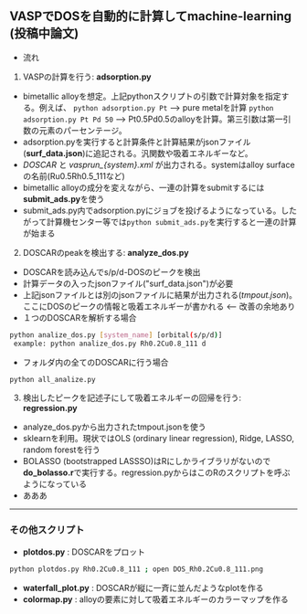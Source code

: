 ## VASPでDOSを自動的に計算してmachine-learning (投稿中論文)

* 流れ
1. VASPの計算を行う: **adsorption.py**

* bimetallic alloyを想定。上記pythonスクリプトの引数で計算対象を指定する。例えば、
`python adsorption.py Pt` --> pure metalを計算
`python adsorption.py Pt Pd 50` --> Pt0.5Pd0.5のalloyを計算。第三引数は第一引数の元素のパーセンテージ。
* adsorption.pyを実行すると計算条件と計算結果がjsonファイル(**surf_data.json**)に追記される。汎関数や吸着エネルギーなど。
* *DOSCAR* と *vasprun_{system}.xml* が出力される。systemはalloy surfaceの名前(Ru0.5Rh0.5_111など)
* bimetallic alloyの成分を変えながら、一連の計算をsubmitするには**submit_ads.py**を使う
* submit_ads.py内でadsorption.pyにジョブを投げるようになっている。したがって計算機センター等では`python submit_ads.py`を実行すると一連の計算が始まる

2. DOSCARのpeakを検出する: **analyze_dos.py**
* DOSCARを読み込んでs/p/d-DOSのピークを検出
* 計算データの入ったjsonファイル("surf_data.json")が必要
* 上記jsonファイルとは別のjsonファイルに結果が出力される(*tmpout.json*)。ここにDOSのピークの情報と吸着エネルギーが書かれる <-- 改善の余地あり
* １つのDOSCARを解析する場合
```bash
python analize_dos.py [system_name] [orbital(s/p/d)]
 example: python analize_dos.py Rh0.2Cu0.8_111 d
```
* フォルダ内の全てのDOSCARに行う場合
```bash
python all_analize.py
```

3. 検出したピークを記述子にして吸着エネルギーの回帰を行う: **regression.py**
* analyze_dos.pyから出力されたtmpout.jsonを使う
* sklearnを利用。現状ではOLS (ordinary linear regression), Ridge, LASSO, random forestを行う
* BOLASSO (bootstrapped LASSSO)はRにしかライブラリがないので**do_bolasso.r**で実行する。regression.pyからはこのRのスクリプトを呼ぶようになっている
* あああ

---

### その他スクリプト
* **plotdos.py** : DOSCARをプロット
```bash
python plotdos.py Rh0.2Cu0.8_111 ; open DOS_Rh0.2Cu0.8_111.png
```
* **waterfall_plot.py** : DOSCARが縦に一斉に並んだようなplotを作る
* **colormap.py** : alloyの要素に対して吸着エネルギーのカラーマップを作る
